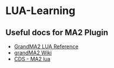# LUA-Learning

## Useful docs for MA2 Plugin

- [GrandMA2 LUA Reference](https://static.impactsf.com/GrandMA2/index.html)
- [grandMA2 Wiki](https://grandma2.fandom.com/wiki/Object_space_crawler_script)
- [CDS - MA2 lua](https://caodashi.com/ma-lua)
